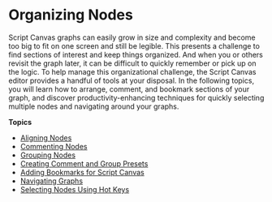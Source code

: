 # Organizing Nodes<a name="script-canvas-working-with-nodes-organizing"></a>

Script Canvas graphs can easily grow in size and complexity and become too big to fit on one screen and still be legible\. This presents a challenge to find sections of interest and keep things organized\. And when you or others revisit the graph later, it can be difficult to quickly remember or pick up on the logic\. To help manage this organizational challenge, the Script Canvas editor provides a handful of tools at your disposal\. In the following topics, you will learn how to arrange, comment, and bookmark sections of your graph, and discover productivity\-enhancing techniques for quickly selecting multiple nodes and navigating around your graphs\.

**Topics**
+ [Aligning Nodes](script-canvas-working-with-nodes-aligning.md)
+ [Commenting Nodes](script-canvas-block-commenting.md)
+ [Grouping Nodes](script-canvas-node-groups.md)
+ [Creating Comment and Group Presets](script-canvas-comment-and-group-presets.md)
+ [Adding Bookmarks for Script Canvas](script-canvas-bookmarks.md)
+ [Navigating Graphs](script-canvas-working-with-nodes-visiting-all-instances.md)
+ [Selecting Nodes Using Hot Keys](script-canvas-working-with-nodes-selecting-using-hotkeys.md)